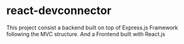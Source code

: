 # react-devconnector

This project consist a backend built on top of Express.js Framework following the MVC structure.
And a Frontend built with React.js